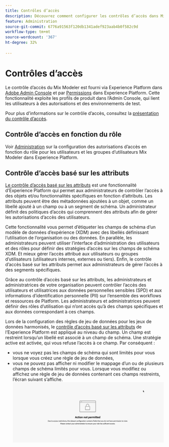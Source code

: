 ```yaml
---
title: Contrôles d’accès
description: Découvrez comment configurer les contrôles d’accès dans Mix Modeler.
feature: Administration
source-git-commit: 6776a91563f120db1341adef923aab4b0f582c9d
workflow-type: tm+mt
source-wordcount: '367'
ht-degree: 32%

---
```


# Contrôles d’accès

Le contrôle d’accès du Mix Modeler est fourni via Experience Platform dans [Adobe Admin Console](https://adminconsole.adobe.com/) et par [Permissions](https://experienceleague.adobe.com/en/docs/experience-platform/access-control/home#platform-permissions) dans Experience Platform. Cette fonctionnalité exploite les profils de produit dans l’Admin Console, qui lient les utilisateurs à des autorisations et des environnements de test.

Pour plus d’informations sur le contrôle d’accès, consultez la [présentation du contrôle d’accès](https://experienceleague.adobe.com/en/docs/experience-platform/access-control/home).

## Contrôle d’accès en fonction du rôle

Voir [Administration](../main-guide/administration.md) sur la configuration des autorisations d’accès en fonction du rôle pour les utilisateurs et les groupes d’utilisateurs Mix Modeler dans Experience Platform.

## Contrôle d’accès basé sur les attributs

[Le contrôle d’accès basé sur les attributs](https://experienceleague.adobe.com/en/docs/experience-platform/access-control/abac/overview) est une fonctionnalité d’Experience Platform qui permet aux administrateurs de contrôler l’accès à des objets et/ou fonctionnalités spécifiques en fonction d’attributs. Les attributs peuvent être des métadonnées ajoutées à un objet, comme un libellé ajouté à un champ ou à un segment de schéma. Un administrateur définit des politiques d’accès qui comprennent des attributs afin de gérer les autorisations d’accès des utilisateurs.

Cette fonctionnalité vous permet d’étiqueter les champs de schéma d’un modèle de données d’expérience (XDM) avec des libellés définissant l’utilisation de l’organisation ou des données. En parallèle, les administrateurs peuvent utiliser l’interface d’administration des utilisateurs et des rôles pour définir des stratégies d’accès sur les champs de schéma XDM. Et mieux gérer l’accès attribué aux utilisateurs ou groupes d’utilisateurs (utilisateurs internes, externes ou tiers). Enfin, le contrôle d’accès basé sur les attributs permet aux administrateurs de gérer l’accès à des segments spécifiques.

Grâce au contrôle d’accès basé sur les attributs, les administrateurs et administratrices de votre organisation peuvent contrôler l’accès des utilisateurs et utilisatrices aux données personnelles sensibles (SPD) et aux informations d’identification personnelle (PII) sur l’ensemble des workflows et ressources de Platform. Les administrateurs et administratrices peuvent définir des rôles d’utilisation qui n’ont accès qu’à des champs spécifiques et aux données correspondant à ces champs.

Lors de la configuration des règles de jeu de données pour les jeux de données harmonisés, le [contrôle d’accès basé sur les attributs](https://experienceleague.adobe.com/en/docs/experience-platform/access-control/abac/overview) de l’Experience Platform est appliqué au niveau du champ. Un champ est restreint lorsqu’un libellé est associé à un champ de schéma. Une stratégie active est activée, qui vous refuse l’accès à ce champ. Par conséquent :

* vous ne voyez pas les champs de schéma qui sont limités pour vous lorsque vous créez une règle de jeu de données,
* vous ne pouvez pas afficher ni modifier le mappage d’un ou de plusieurs champs de schéma limités pour vous. Lorsque vous modifiez ou affichez une règle de jeu de données contenant ces champs restreints, l’écran suivant s’affiche.
  ![Action non autorisée](/help/assets//action-not-permitted.png)

